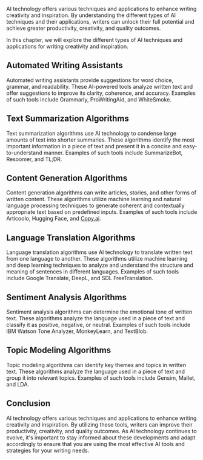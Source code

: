 
AI technology offers various techniques and applications to enhance writing creativity and inspiration. By understanding the different types of AI techniques and their applications, writers can unlock their full potential and achieve greater productivity, creativity, and quality outcomes.

In this chapter, we will explore the different types of AI techniques and applications for writing creativity and inspiration.

Automated Writing Assistants
----------------------------

Automated writing assistants provide suggestions for word choice, grammar, and readability. These AI-powered tools analyze written text and offer suggestions to improve its clarity, coherence, and accuracy. Examples of such tools include Grammarly, ProWritingAid, and WhiteSmoke.

Text Summarization Algorithms
-----------------------------

Text summarization algorithms use AI technology to condense large amounts of text into shorter summaries. These algorithms identify the most important information in a piece of text and present it in a concise and easy-to-understand manner. Examples of such tools include SummarizeBot, Resoomer, and TL;DR.

Content Generation Algorithms
-----------------------------

Content generation algorithms can write articles, stories, and other forms of written content. These algorithms utilize machine learning and natural language processing techniques to generate coherent and contextually appropriate text based on predefined inputs. Examples of such tools include Articoolo, Hugging Face, and [Copy.ai](http://Copy.ai).

Language Translation Algorithms
-------------------------------

Language translation algorithms use AI technology to translate written text from one language to another. These algorithms utilize machine learning and deep learning techniques to analyze and understand the structure and meaning of sentences in different languages. Examples of such tools include Google Translate, DeepL, and SDL FreeTranslation.

Sentiment Analysis Algorithms
-----------------------------

Sentiment analysis algorithms can determine the emotional tone of written text. These algorithms analyze the language used in a piece of text and classify it as positive, negative, or neutral. Examples of such tools include IBM Watson Tone Analyzer, MonkeyLearn, and TextBlob.

Topic Modeling Algorithms
-------------------------

Topic modeling algorithms can identify key themes and topics in written text. These algorithms analyze the language used in a piece of text and group it into relevant topics. Examples of such tools include Gensim, Mallet, and LDA.

Conclusion
----------

AI technology offers various techniques and applications to enhance writing creativity and inspiration. By utilizing these tools, writers can improve their productivity, creativity, and quality outcomes. As AI technology continues to evolve, it's important to stay informed about these developments and adapt accordingly to ensure that you are using the most effective AI tools and strategies for your writing needs.
